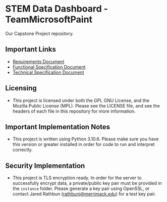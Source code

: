 # STEM Data Dashboard - TeamMicrosoftPaint
Our Capstone Project repository.

## Important Links
- [Requirements Document](https://docs.google.com/document/d/157iyS07rQm8yJFJeVWR_ZD2b1uBtJpyaRzKcNHmdzCQ/edit)
- [Functional Specification Document](https://docs.google.com/document/d/1Ypb2SLG7-zbuIucbpgP6dW7aTDYOCHmwdaHG1EaElTI/edit)
- [Technical Specification Document](https://docs.google.com/document/d/1N3zY2zw5nVmAS2gHjH2EX0YHQ2c1BJTpDE_TtOnMhlM/edit)

## Licensing
- This project is licensed under both the GPL GNU License, and the Mozilla Public License (MPL). Please see the LICENSE file, and see the headers of each file in this repository for more information.

## Important Implementation Notes
- This project is written using Python 3.10.6. Please make sure you have this version or greater installed in order for code to run and interpret correctly.

## Security Implementation
- This project is TLS encryption ready. In order for the server to successfully encrypt data, a private/public key pair must be provided in the `instance` folder. Please generate a key pair using OpenSSL, or contact Jared Rathbun (rathbunj@merrimack.edu) for a test key pair.